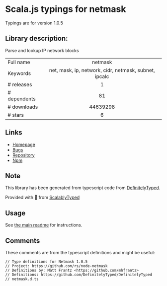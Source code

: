
# Scala.js typings for netmask

Typings are for version 1.0.5

## Library description:
Parse and lookup IP network blocks

|                    |                 |
| ------------------ | :-------------: |
| Full name          | netmask |
| Keywords           | net, mask, ip, network, cidr, netmask, subnet, ipcalc |
| # releases         | 1 |
| # dependents       | 81 |
| # downloads        | 44639298 |
| # stars            | 6 |

## Links
- [Homepage](https://github.com/rs/node-netmask)
- [Bugs](https://github.com/rs/node-netmask/issues)
- [Repository](https://github.com/rs/node-netmask)
- [Npm](https://www.npmjs.com/package/netmask)
    


## Note
This library has been generated from typescript code from [DefinitelyTyped](https://definitelytyped.org).

Provided with :purple_heart: from [ScalablyTyped](https://github.com/oyvindberg/ScalablyTyped)

## Usage
See [the main readme](../../readme.md) for instructions.

## Comments

These comments are from the typescript definitions and might be useful:
```
// Type definitions for Netmask 1.0.5
// Project: https://github.com/rs/node-netmask
// Definitions by: Matt Frantz <https://github.com/mhfrantz>
// Definitions: https://github.com/DefinitelyTyped/DefinitelyTyped
// netmask.d.ts

```

